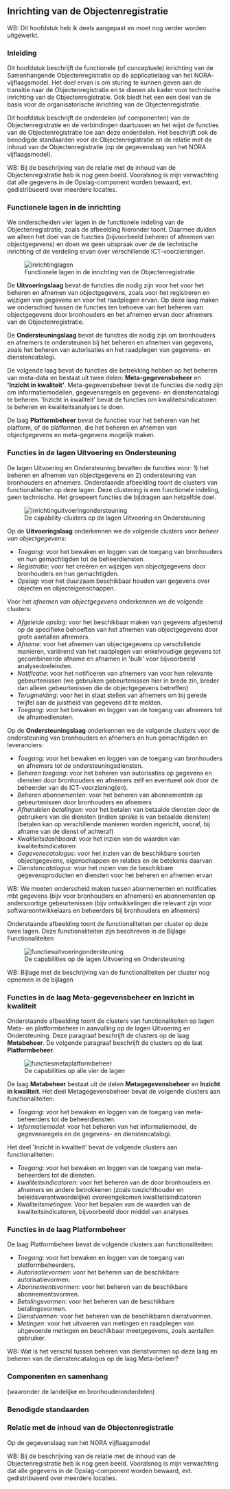## Inrichting van de Objectenregistratie

<p class='note'>
     WB: Dit hoofdstuk heb ik deels aangepast en moet nog verder worden uitgewerkt. 
</p>

### Inleiding

Dit hoofdstuk beschrijft de functionele (of conceptuele) inrichting van de Samenhangende Objectenregistratie op de applicatielaag van het NORA-vijflaagsmodel. Het doel ervan is om sturing te kunnen geven aan de transitie naar de Objectenregistratie en te dienen als kader voor technische inrichting van de Objectenregistratie. Ook biedt het een een deel van de basis voor de organisatorische inrichting van de Objectenregistratie. 

Dit hoofdstuk beschrijft de onderdelen (of componenten) van de Objectenregistratie en de verbindingen daartussen en het wijst de functies van de Objectenregistratie toe aan deze onderdelen. Het beschrijft ook de benodigde standaarden voor de Objectenregistratie en de relatie met de inhoud van de Objectenregistratie (op de gegevenslaag van het NORA vijflaagsmodel).

<p class='note'>
     WB: Bij de beschrijving van de relatie met de inhoud van de Objectenregistratie heb ik nog geen beeld. Vooralsnog is mijn verwachting dat alle gegevens in de Opslag-component worden bewaard, evt. gedistribueerd over meerdere locaties.
</p>

### Functionele lagen in de inrichting

We onderscheiden vier lagen in de functionele indeling van de Objectenregistratie, zoals de afbeelding hieronder toont. Daarmee duiden we alleen het doel van de functies (bijvoorbeeld beheren of afnemen van objectgegevens) en doen we geen uitspraak over de de technische inrichting of de verdeling ervan over verschillende ICT-voorzieningen.

<figure id="inrichtinglagen">
    <img src="media/inrichting-lagen-sor.png" alt="inrichtinglagen">
    <figcaption>Functionele lagen in de inrichting van de Objectenregistratie</figcaption>
</figure>

De **Uitvoeringslaag** bevat de functies die nodig zijn voor het voor het beheren en afnemen van objectgegevens, zoals voor het registreren en wijzigen van gegevens en voor het raadplegen ervan. Op deze laag maken we onderschied tussen de functies ten behoeve van het beheren van objectgegevens door bronhouders en het afnemen ervan door afnemers van de Objectenregistratie. 

De **Ondersteuningslaag** bevat de functies die nodig zijn om bronhouders en afnemers te ondersteunen bij het beheren en afnemen van gegevens, zoals het beheren van autorisaties en het raadplegen van gegevens- en dienstencatalogi.

De volgende laag bevat de functies die betrekking hebben op het beheren van meta-data en bestaat uit twee delen: **Meta-gegevensbeheer** en **'Inzicht in kwaliteit'**. Meta-gegevensbeheer bevat de functies die nodig zijn om informatiemodellen, gegevensregels en gegevens- en dienstencatalogi te beheren. 'Inzicht in kwaliteit' bevat de functies om kwaliteitsindicatoren te beheren en kwaliteitsanalyses te doen.

De laag **Platformbeheer** bevat de functies voor het beheren van het platform, of de platformen, die het beheren en afnemen van objectgegevens en meta-gegevens mogelijk maken.

### Functies in de lagen Uitvoering en Ondersteuning

De lagen Uitvoering en Ondersteuning bevatten de functies voor: 1) het beheren en afnemen van objectgegevens en 2) ondersteuning van bronhouders en afnemers. Onderstaande afbeelding toont de clusters van functionaliteiten op deze lagen. Deze clustering is een functionele indeling, geen technische. Het groepeert functies die bijdragen aan hetzelfde doel.

<figure id="inrichtinguitvoeringondersteuning">
    <img src="media/inrichting-uitvoering-ondersteuning-sor.png" alt="inrichtinguitvoeringondersteuning">
    <figcaption>De capability-clusters op de lagen Uitvoering en Ondersteuning</figcaption>
</figure>

Op de **Uitvoeringslaag** onderkennen we de volgende clusters voor *beheer van objectgegevens*:
- *Toegang*: voor het bewaken en loggen van de toegang van bronhouders en hun gemachtigden tot de beheerdiensten.
- *Registratie*: voor het creëren en wijzigen van objectgegevens door bronhouders en hun gemachtigden.
- *Opslag*: voor het duurzaam beschikbaar houden van gegevens over objecten en objecteigenschappen.

Voor het *afnemen van objectgegevens* onderkennen we de volgende clusters:
- *Afgeleide opslag*: voor het beschikbaar maken van gegevens afgestemd op de specifieke behoeften van het afnemen van objectgegevens door grote aantallen afnemers.
- *Afname*: voor het afnemen van objectgegevens op verschillende manieren, variërend van het raadplegen van enkelvoudige gegevens tot gecombineerde afname en afnamen in 'bulk' voor bijvoorbeeld analysedoeleinden.
- *Notificatie*: voor het notificeren van afnemers van voor hen relevante gebeurtenissen (we gebruiken gebeurtenissen hier in brede zin, breder dan alleen gebeurtenissen die de objectgegevens betreffen)
- *Terugmelding*: voor het in staat stellen van afnemers om bij gerede twijfel aan de juistheid van gegevens dit te melden.
- *Toegang*: voor het bewaken en loggen van de toegang van afnemers tot de afnamediensten. 

Op de **Ondersteuningslaag** onderkennen we de volgende clusters voor de ondersteuning van bronhouders en afnemers en hun gemachtigden en leveranciers:
- *Toegang*: voor het bewaken en loggen van de toegang van bronhouders en afnemers tot de ondersteuningsdiensten.
- *Beheren toegang*: voor het beheren van autorisaties op gegevens en diensten door bronhouders en afnemers zelf en eventueel ook door de beheerder van de ICT-voorziening(en).
- *Beheren abonnementen*: voor het beheren van abonnementen op gebeurtenissen door bronhouders en afnemers
- *Afhandelen betalingen*: voor het betalen van betaalde diensten door de gebruikers van die diensten (indien sprake is van betaalde diensten) (betalen kan op verschillende manieren worden ingericht, vooraf, bij afname van de dienst of achteraf)
- *Kwaliteitsdashboard*: voor het inzien van de waarden van kwaliteitsindicatoren
- *Gegevenscatalogus*: voor het inzien van de beschikbare soorten objectgegevens, eigenschappen en relaties en de betekenis daarvan
- *Dienstencatalogus:* voor het inzien van de beschikbare gegevensproducten en diensten voor het beheren en afnemen ervan

<p class='note'>
     WB: We moeten onderscheid maken tussen abonnementen en notificaties mbt gegevens (bijv voor bronhouders en afnemers) en abonnementen op andersoortige gebeurtenissen (bijv ontwikkelingen die relevant zijn voor softwareontwikkelaars en beheerders bij bronhouders en afnemers)  
</p>

Onderstaande afbeelding toont de functionaliteiten per cluster op deze twee lagen. Deze functionaliteiten zijn beschreven in de Bijlage Functionaliteiten

<figure id="functiesuitvoeringondersteuning">
    <img src="media/functies-uitvoering-ondersteuning-sor.png" alt="functiesuitvoeringondersteuning">
    <figcaption>De capabilities op de lagen Uitvoering en Ondersteuning</figcaption>
</figure>

<p class='note'>
     WB: Bijlage met de beschrijving van de functionaliteiten per cluster nog opnemen in de bijlagen  
</p>

### Functies in de laag Meta-gegevensbeheer en Inzicht in kwaliteit

Onderstaande afbeelding toont de clusters van functionaliteiten op lagen Meta- en platformbeheer in aanvulling op de lagen Uitvoering en Ondersteuning. Deze paragraaf beschrijft de clusters op de laag **Metabeheer**. De volgende paragraaf beschrijft de clusters op de laat **Platformbeheer**.

<figure id="functiesmetaplatformbeheer">
    <img src="media/inrichting-meta-en-platformbeheer.png" alt="functiesmetaplatformbeheer">
    <figcaption>De capabilities op alle vier de lagen</figcaption>
</figure>

De laag **Metabeheer** bestaat uit de delen **Metagegevensbeheer** en **Inzicht in kwaliteit**. Het deel Metagegevensbeheer bevat de volgende clusters aan functionaliteiten:
- *Toegang*: voor het bewaken en loggen van de toegang van meta-beheerders tot de beheerdiensten.
- *Informatiemodel*: voor het beheren van het informatiemodel, de gegevensregels en de gegevens- en dienstencatalogi.

Het deel 'Inzicht in kwaliteit' bevat de volgende clusters aan functionaliteiten:
 - *Toegang*: voor het bewaken en loggen van de toegang van meta-beheerders tot de diensten.
 - *kwaliteitsindicatoren*: voor het beheren van de door bronhouders en afnemers en andere betrokkenen (zoals toezichthouder en  beleidsverantwoordelijke) overeengekomen kwaliteitsindicatoren
 - *Kwaliteitsmetingen:* Voor het bepalen van de waarden van de kwaliteitsindicatoren, bijvoorbeeld door middel van analyses

### Functies in de laag Platformbeheer

De laag Platformbeheer bevat de volgende clusters aan functionaliteiten:
 - *Toegang*: voor het bewaken en loggen van de toegang van platformbeheerders.
 - *Autorisatievormen*: voor het beheren van de beschikbare autorisatievormen.
 - *Abonnementsvormen*: voor het beheren van de beschikbare abonnementsvormen.
 - *Betalingsvormen*: voor het beheren van de beschikbare betalingsvormen.
 - *Dienstvormen*: voor het beheren van de beschikbaren dienstvormen.
 - *Metingen*: voor het uitvoeren van metingen en raadplegen van uitgevoerde metingen en beschikbaar meetgegevens, zoals aantallen gebruiker.
 
<p class='note'>
     WB: Wat is het verschil tussen beheren van dienstvormen op deze laag en beheren van de dienstencatalogus op de laag Meta-beheer?  
</p>


### Componenten en samenhang

(waaronder de landelijke en bronhouderonderdelen)

### Benodigde standaarden

### Relatie met de inhoud van de Objectenregistratie

Op de gegevenslaag van het NORA vijflaagsmodel

<p class='note'>
     WB: Bij de beschrijving van de relatie met de inhoud van de Objectenregistratie heb ik nog geen beeld. Vooralsnog is mijn verwachting dat alle gegevens in de Opslag-component worden bewaard, evt. gedistribueerd over meerdere locaties.
</p>